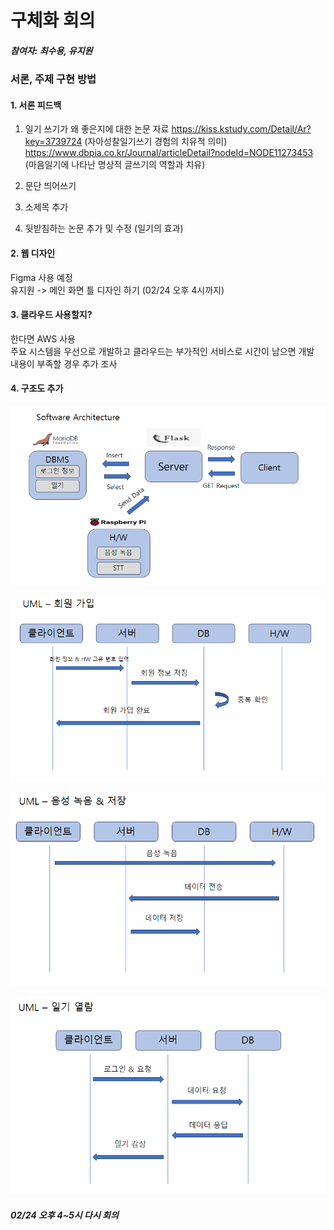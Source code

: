 # 구체화 회의
##### 참여자: 최수용, 유지원

### 서론, 주제 구현 방법

#### 1. 서론 피드백
1. 일기 쓰기가 왜 좋은지에 대한 논문 자료
https://kiss.kstudy.com/Detail/Ar?key=3739724 (자아성찰일기쓰기 경험의 치유적 의미)   
https://www.dbpia.co.kr/Journal/articleDetail?nodeId=NODE11273453 (마음일기에 나타난 명상적 글쓰기의 역할과 치유)

2. 문단 띄어쓰기

3. 소제목 추가

4. 뒷받침하는 논문 추가 및 수정 (일기의 효과)

#### 2. 웹 디자인
Figma 사용 예정   
유지원 -> 메인 화면 틀 디자인 하기 (02/24 오후 4시까지)   

#### 3. 클라우드 사용할지?
한다면 AWS 사용   
주요 시스템을 우선으로 개발하고 클라우드는 부가적인 서비스로 시간이 남으면 개발   
내용이 부족할 경우 추가 조사

#### 4. 구조도 추가
![소프트웨어 아키텍처.PNG](https://github.com/capstone-YYKC/docs/blob/main/%EC%9C%A0%EC%A7%80%EC%9B%90/image/%EC%86%8C%ED%94%84%ED%8A%B8%EC%9B%A8%EC%96%B4%20%EC%95%84%ED%82%A4%ED%85%8D%EC%B2%98.PNG)

![UML.PNG](https://github.com/capstone-YYKC/docs/blob/main/%EC%9C%A0%EC%A7%80%EC%9B%90/image/UML.PNG)

![UML_음성 녹음.PNG](
https://github.com/capstone-YYKC/docs/blob/main/%EC%9C%A0%EC%A7%80%EC%9B%90/image/UML_%EC%9D%8C%EC%84%B1%20%EB%85%B9%EC%9D%8C.PNG)

![기UML_일기 열람.PNG](https://github.com/capstone-YYKC/docs/blob/main/%EC%9C%A0%EC%A7%80%EC%9B%90/image/%EA%B8%B0UML_%EC%9D%BC%EA%B8%B0%20%EC%97%B4%EB%9E%8C.PNG)


##### 02/24 오후 4~5시 다시 회의
